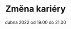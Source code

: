 ---
sessionNumber: 90
title: Změna kariéry
shortTitle: Změna kariéry
lecturers: Jiří Píša, Gabriela Jičínská, Phuc Nguyen
date: 05. dubna 2022 od 19.00 do 21.00
address: Loft N8, Nekázanka 8, Praha 1
mapLink: https://zive.tv/topmonks-caffe/
link: https://www.meetup.com/TopMonks-Caffe/events/284177540/
picture: posters/2022-04-05.png
presentationLink:
videoLink:
---